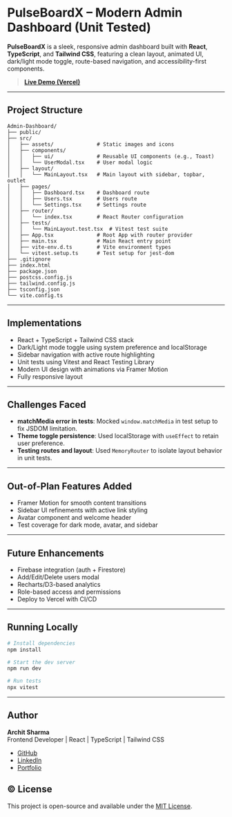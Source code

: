 # PulseBoardX – Modern Admin Dashboard (Unit Tested)

**PulseBoardX** is a sleek, responsive admin dashboard built with **React**, **TypeScript**, and **Tailwind CSS**, featuring a clean layout, animated UI, dark/light mode toggle, route-based navigation, and accessibility-first components.

> **[Live Demo (Vercel)](https://admin-dashboard-green-nine.vercel.app/)**

---

## Project Structure

```
Admin-Dashboard/
├── public/
├── src/
│   ├── assets/              # Static images and icons
│   ├── components/
│   │   ├── ui/              # Reusable UI components (e.g., Toast)
│   │   └── UserModal.tsx    # User modal logic
│   ├── layout/
│   │   └── MainLayout.tsx   # Main layout with sidebar, topbar, outlet
│   ├── pages/
│   │   ├── Dashboard.tsx    # Dashboard route
│   │   ├── Users.tsx        # Users route
│   │   └── Settings.tsx     # Settings route
│   ├── router/
│   │   └── index.tsx        # React Router configuration
│   ├── tests/
│   │   └── MainLayout.test.tsx  # Vitest test suite
│   ├── App.tsx              # Root App with router provider
│   ├── main.tsx             # Main React entry point
│   ├── vite-env.d.ts        # Vite environment types
│   └── vitest.setup.ts      # Test setup for jest-dom
├── .gitignore
├── index.html
├── package.json
├── postcss.config.js
├── tailwind.config.js
├── tsconfig.json
└── vite.config.ts
```

---

## Implementations

- React + TypeScript + Tailwind CSS stack
- Dark/Light mode toggle using system preference and localStorage
- Sidebar navigation with active route highlighting
- Unit tests using Vitest and React Testing Library
- Modern UI design with animations via Framer Motion
- Fully responsive layout

---

## Challenges Faced

- **matchMedia error in tests**: Mocked `window.matchMedia` in test setup to fix JSDOM limitation.
- **Theme toggle persistence**: Used localStorage with `useEffect` to retain user preference.
- **Testing routes and layout**: Used `MemoryRouter` to isolate layout behavior in unit tests.

---

## Out-of-Plan Features Added

- Framer Motion for smooth content transitions
- Sidebar UI refinements with active link styling
- Avatar component and welcome header
- Test coverage for dark mode, avatar, and sidebar

---

## Future Enhancements

- Firebase integration (auth + Firestore)
- Add/Edit/Delete users modal
- Recharts/D3-based analytics
- Role-based access and permissions
- Deploy to Vercel with CI/CD

---

## Running Locally

```bash
# Install dependencies
npm install

# Start the dev server
npm run dev

# Run tests
npx vitest
```

---

## Author

**Archit Sharma**\
Frontend Developer | React | TypeScript | Tailwind CSS

- [GitHub](https://github.com/archit-react)
- [LinkedIn](https://www.linkedin.com/in/archit-react)
- [Portfolio](https://your-portfolio.com)

## © License

This project is open-source and available under the [MIT License](LICENSE).
